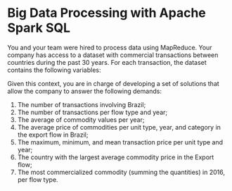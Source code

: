 # Big Data Processing with Apache Spark SQL

<p>
You and your team were hired to process data using MapReduce. Your company has access to a
dataset with commercial transactions between countries during the past 30 years. For each transaction,
the dataset contains the following variables:
</p>

<p>
Given this context, you are in charge of developing a set of solutions that allow the company to
answer the following demands:
</p>

<ol>
 <li>The number of transactions involving Brazil;</li>
 <li>The number of transactions per flow type and year;</li>
 <li>The average of commodity values per year;</li>
 <li>The average price of commodities per unit type, year, and category in the export flow
in Brazil;</li>
 <li>The maximum, minimum, and mean transaction price per unit type and year;</li>
 <li>The country with the largest average commodity price in the Export flow;</li>
 <li>The most commercialized commodity (summing the quantities) in 2016, per flow type.</li>
</ol>
